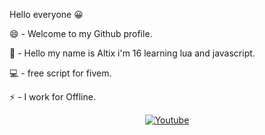 Hello everyone 😀

😄 - Welcome to my Github profile.

💬 - Hello my name is Altix i'm 16 learning lua and javascript.

💻 - free script for fivem.

⚡ - I work for Offline.

<p align="center">
  <a href="https://www.youtube.com/channel/UCmrrseP4_6H3duNgZ4_Q6KQ/videos"><img alt="Youtube" src="https://img.shields.io/badge/YouTube-Altix-red?style=flat-square&logo=youtube"></a> <br>
<!--     <a href="https://discord.gg/ndxT9bRYPn"><img alt="Discord" src="https://img.shields.io/badge/Discord-Snails Shop-blue?style=flat-square&logo=discord"></a> <br>
 -->
